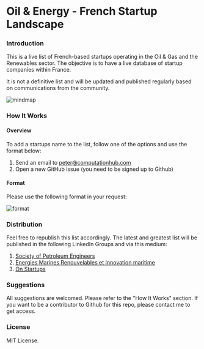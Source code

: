 # Oil &amp; Energy - French Startup Landscape

### Introduction

This is a live list of French-based startups operating in the Oil & Gas and the Renewables sector. The objective is to have a live database of startup companies within France.

It is not a definitive list and will be updated and published regularly based on communications from the community.

![mindmap](https://user-images.githubusercontent.com/22255078/34044596-db7d83b2-e1a5-11e7-932e-97d16938940a.JPG)

### How It Works

#### Overview
To add a startups name to the list, follow one of the options and use the format below:

1. Send an email to peter@computationhub.com
2. Open a new GitHub issue (you need to be signed up to Github)

#### Format
Please use the following format in your request:

![format](https://user-images.githubusercontent.com/22255078/34044604-e47f26e6-e1a5-11e7-8c8e-1a5f29a270f7.JPG)

### Distribution
Feel free to republish this list accordingly. The latest and greatest list will be published in the following LinkedIn Groups and via this medium:

1. [Society of Petroleum Engineers](https://www.linkedin.com/groups/57660)
2. [Energies Marines Renouvelables et Innovation maritime](https://www.linkedin.com/groups/4129100)
3. [On Startups](https://www.linkedin.com/groups/2877)

### Suggestions

All suggestions are welcomed. Please refer to the "How It Works" section. If you want to be a contributor to Github for this repo, please contact me to get access.

### License
MIT License.
